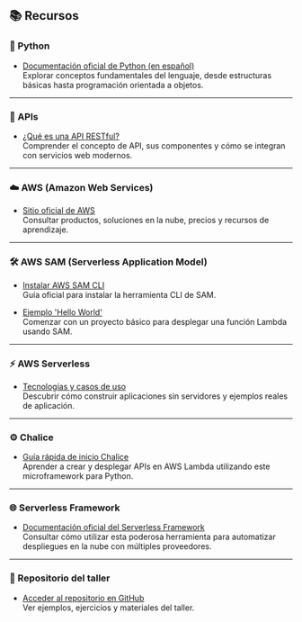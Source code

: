 
## 📚 Recursos

### 🐍 Python

- [Documentación oficial de Python (en español)](https://docs.python.org/es/3/tutorial/)  
  Explorar conceptos fundamentales del lenguaje, desde estructuras básicas hasta programación orientada a objetos.

---

### 🔗 APIs

- [¿Qué es una API RESTful?](https://aws.amazon.com/es/what-is/restful-api/)  
  Comprender el concepto de API, sus componentes y cómo se integran con servicios web modernos.

---

### ☁️ AWS (Amazon Web Services)

- [Sitio oficial de AWS](https://aws.amazon.com/)  
  Consultar productos, soluciones en la nube, precios y recursos de aprendizaje.

---

### 🛠️ AWS SAM (Serverless Application Model)

- [Instalar AWS SAM CLI](https://docs.aws.amazon.com/serverless-application-model/latest/developerguide/install-sam-cli.html)  
  Guía oficial para instalar la herramienta CLI de SAM.

- [Ejemplo 'Hello World'](https://docs.aws.amazon.com/serverless-application-model/latest/developerguide/serverless-getting-started-hello-world.html)  
  Comenzar con un proyecto básico para desplegar una función Lambda usando SAM.

---

### ⚡ AWS Serverless

- [Tecnologías y casos de uso](https://aws.amazon.com/es/serverless/)  
  Descubrir cómo construir aplicaciones sin servidores y ejemplos reales de aplicación.

---

### ⚙️ Chalice

- [Guía rápida de inicio Chalice](https://aws.github.io/chalice/quickstart.html)  
  Aprender a crear y desplegar APIs en AWS Lambda utilizando este microframework para Python.

---

### 🌐 Serverless Framework

- [Documentación oficial del Serverless Framework](https://www.serverless.com/framework/docs)  
  Consultar cómo utilizar esta poderosa herramienta para automatizar despliegues en la nube con múltiples proveedores.

---

### 📁 Repositorio del taller

- [Acceder al repositorio en GitHub](https://chrisfx.github.io/serverless-python/)  
  Ver ejemplos, ejercicios y materiales del taller.
